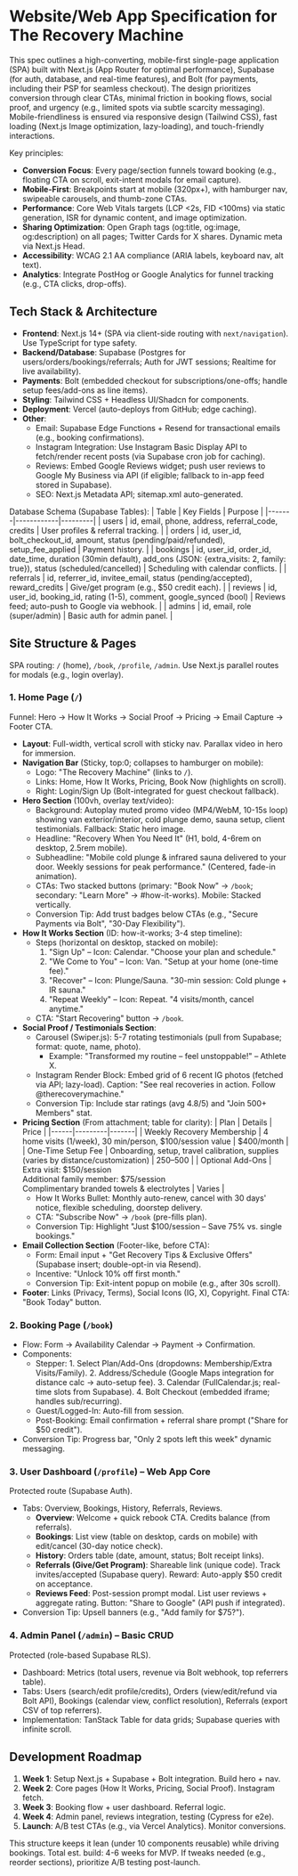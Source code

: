 # Website/Web App Specification for The Recovery Machine

This spec outlines a high-converting, mobile-first single-page application (SPA) built with Next.js (App Router for optimal performance), Supabase (for auth, database, and real-time features), and Bolt (for payments, including their PSP for seamless checkout). The design prioritizes conversion through clear CTAs, minimal friction in booking flows, social proof, and urgency (e.g., limited spots via subtle scarcity messaging). Mobile-friendliness is ensured via responsive design (Tailwind CSS), fast loading (Next.js Image optimization, lazy-loading), and touch-friendly interactions.

Key principles:
- **Conversion Focus**: Every page/section funnels toward booking (e.g., floating CTA on scroll, exit-intent modals for email capture).
- **Mobile-First**: Breakpoints start at mobile (320px+), with hamburger nav, swipeable carousels, and thumb-zone CTAs.
- **Performance**: Core Web Vitals targets (LCP <2s, FID <100ms) via static generation, ISR for dynamic content, and image optimization.
- **Sharing Optimization**: Open Graph tags (og:title, og:image, og:description) on all pages; Twitter Cards for X shares. Dynamic meta via Next.js Head.
- **Accessibility**: WCAG 2.1 AA compliance (ARIA labels, keyboard nav, alt text).
- **Analytics**: Integrate PostHog or Google Analytics for funnel tracking (e.g., CTA clicks, drop-offs).

## Tech Stack & Architecture
- **Frontend**: Next.js 14+ (SPA via client-side routing with `next/navigation`). Use TypeScript for type safety.
- **Backend/Database**: Supabase (Postgres for users/orders/bookings/referrals; Auth for JWT sessions; Realtime for live availability).
- **Payments**: Bolt (embedded checkout for subscriptions/one-offs; handle setup fees/add-ons as line items).
- **Styling**: Tailwind CSS + Headless UI/Shadcn for components.
- **Deployment**: Vercel (auto-deploys from GitHub; edge caching).
- **Other**:
  - Email: Supabase Edge Functions + Resend for transactional emails (e.g., booking confirmations).
  - Instagram Integration: Use Instagram Basic Display API to fetch/render recent posts (via Supabase cron job for caching).
  - Reviews: Embed Google Reviews widget; push user reviews to Google My Business via API (if eligible; fallback to in-app feed stored in Supabase).
  - SEO: Next.js Metadata API; sitemap.xml auto-generated.

Database Schema (Supabase Tables):
| Table | Key Fields | Purpose |
|-------|------------|---------|
| users | id, email, phone, address, referral_code, credits | User profiles & referral tracking. |
| orders | id, user_id, bolt_checkout_id, amount, status (pending/paid/refunded), setup_fee_applied | Payment history. |
| bookings | id, user_id, order_id, date_time, duration (30min default), add_ons (JSON: {extra_visits: 2, family: true}), status (scheduled/cancelled) | Scheduling with calendar conflicts. |
| referrals | id, referrer_id, invitee_email, status (pending/accepted), reward_credits | Give/get program (e.g., $50 credit each). |
| reviews | id, user_id, booking_id, rating (1-5), comment, google_synced (bool) | Reviews feed; auto-push to Google via webhook. |
| admins | id, email, role (super/admin) | Basic auth for admin panel. |

## Site Structure & Pages
SPA routing: `/` (home), `/book`, `/profile`, `/admin`. Use Next.js parallel routes for modals (e.g., login overlay).

### 1. Home Page (`/`)
Funnel: Hero → How It Works → Social Proof → Pricing → Email Capture → Footer CTA.
- **Layout**: Full-width, vertical scroll with sticky nav. Parallax video in hero for immersion.
- **Navigation Bar** (Sticky, top:0; collapses to hamburger on mobile):
  - Logo: "The Recovery Machine" (links to `/`).
  - Links: Home, How It Works, Pricing, Book Now (highlights on scroll).
  - Right: Login/Sign Up (Bolt-integrated for guest checkout fallback).
- **Hero Section** (100vh, overlay text/video):
  - Background: Autoplay muted promo video (MP4/WebM, 10-15s loop) showing van exterior/interior, cold plunge demo, sauna setup, client testimonials. Fallback: Static hero image.
  - Headline: "Recovery When You Need It" (H1, bold, 4-6rem on desktop, 2.5rem mobile).
  - Subheadline: "Mobile cold plunge & infrared sauna delivered to your door. Weekly sessions for peak performance." (Centered, fade-in animation).
  - CTAs: Two stacked buttons (primary: "Book Now" → `/book`; secondary: "Learn More" → #how-it-works). Mobile: Stacked vertically.
  - Conversion Tip: Add trust badges below CTAs (e.g., "Secure Payments via Bolt", "30-Day Flexibility").
- **How It Works Section** (ID: how-it-works; 3-4 step timeline):
  - Steps (horizontal on desktop, stacked on mobile):
    1. "Sign Up" – Icon: Calendar. "Choose your plan and schedule."
    2. "We Come to You" – Icon: Van. "Setup at your home (one-time fee)."
    3. "Recover" – Icon: Plunge/Sauna. "30-min session: Cold plunge + IR sauna."
    4. "Repeat Weekly" – Icon: Repeat. "4 visits/month, cancel anytime."
  - CTA: "Start Recovering" button → `/book`.
- **Social Proof / Testimonials Section**:
  - Carousel (Swiper.js): 5-7 rotating testimonials (pull from Supabase; format: quote, name, photo).
    - Example: "Transformed my routine – feel unstoppable!" – Athlete X.
  - Instagram Render Block: Embed grid of 6 recent IG photos (fetched via API; lazy-load). Caption: "See real recoveries in action. Follow @therecoverymachine."
  - Conversion Tip: Include star ratings (avg 4.8/5) and "Join 500+ Members" stat.
- **Pricing Section** (From attachment; table for clarity):
  | Plan | Details | Price |
  |------|---------|-------|
  | Weekly Recovery Membership | 4 home visits (1/week), 30 min/person, $100/session value | $400/month |
  | One-Time Setup Fee | Onboarding, setup, travel calibration, supplies (varies by distance/customization) | $250–$500 |
  | Optional Add-Ons | Extra visit: $150/session<br>Additional family member: $75/session<br>Complimentary branded towels & electrolytes | Varies |
  - How It Works Bullet: Monthly auto-renew, cancel with 30 days' notice, flexible scheduling, doorstep delivery.
  - CTA: "Subscribe Now" → `/book` (pre-fills plan).
  - Conversion Tip: Highlight "Just $100/session – Save 75% vs. single bookings."
- **Email Collection Section** (Footer-like, before CTA):
  - Form: Email input + "Get Recovery Tips & Exclusive Offers" (Supabase insert; double-opt-in via Resend).
  - Incentive: "Unlock 10% off first month."
  - Conversion Tip: Exit-intent popup on mobile (e.g., after 30s scroll).
- **Footer**: Links (Privacy, Terms), Social Icons (IG, X), Copyright. Final CTA: "Book Today" button.

### 2. Booking Page (`/book`)
- Flow: Form → Availability Calendar → Payment → Confirmation.
- Components:
  - Stepper: 1. Select Plan/Add-Ons (dropdowns: Membership/Extra Visits/Family). 2. Address/Schedule (Google Maps integration for distance calc → auto-setup fee). 3. Calendar (FullCalendar.js; real-time slots from Supabase). 4. Bolt Checkout (embedded iframe; handles sub/recurring).
  - Guest/Logged-In: Auto-fill from session.
  - Post-Booking: Email confirmation + referral share prompt ("Share for $50 credit").
- Conversion Tip: Progress bar, "Only 2 spots left this week" dynamic messaging.

### 3. User Dashboard (`/profile`) – Web App Core
Protected route (Supabase Auth).
- Tabs: Overview, Bookings, History, Referrals, Reviews.
  - **Overview**: Welcome + quick rebook CTA. Credits balance (from referrals).
  - **Bookings**: List view (table on desktop, cards on mobile) with edit/cancel (30-day notice check).
  - **History**: Orders table (date, amount, status; Bolt receipt links).
  - **Referrals (Give/Get Program)**: Shareable link (unique code). Track invites/accepted (Supabase query). Reward: Auto-apply $50 credit on acceptance.
  - **Reviews Feed**: Post-session prompt modal. List user reviews + aggregate rating. Button: "Share to Google" (API push if integrated).
- Conversion Tip: Upsell banners (e.g., "Add family for $75?").

### 4. Admin Panel (`/admin`) – Basic CRUD
Protected (role-based Supabase RLS).
- Dashboard: Metrics (total users, revenue via Bolt webhook, top referrers table).
- Tabs: Users (search/edit profile/credits), Orders (view/edit/refund via Bolt API), Bookings (calendar view, conflict resolution), Referrals (export CSV of top referrers).
- Implementation: TanStack Table for data grids; Supabase queries with infinite scroll.

## Development Roadmap
1. **Week 1**: Setup Next.js + Supabase + Bolt integration. Build hero + nav.
2. **Week 2**: Core pages (How It Works, Pricing, Social Proof). Instagram fetch.
3. **Week 3**: Booking flow + user dashboard. Referral logic.
4. **Week 4**: Admin panel, reviews integration, testing (Cypress for e2e).
5. **Launch**: A/B test CTAs (e.g., via Vercel Analytics). Monitor conversions.

This structure keeps it lean (under 10 components reusable) while driving bookings. Total est. build: 4-6 weeks for MVP. If tweaks needed (e.g., reorder sections), prioritize A/B testing post-launch.
